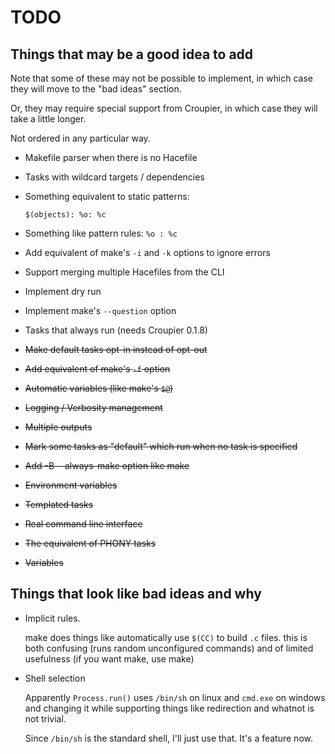 # TODO

## Things that may be a good idea to add

Note that some of these may not be possible to implement,
in which case they will move to the "bad ideas" section.

Or, they may require special support from Croupier, in which
case they will take a little longer.

Not ordered in any particular way.

* Makefile parser when there is no Hacefile
* Tasks with wildcard targets / dependencies
* Something equivalent to static patterns:

  `$(objects): %o: %c`

* Something like pattern rules: `%o : %c`
* Add equivalent of make's `-i` and `-k` options to
  ignore errors
* Support merging multiple Hacefiles from the CLI
* Implement dry run
* Implement make's `--question` option
* Tasks that always run (needs Croupier 0.1.8)

* ~~Make default tasks opt-in instead of opt-out~~
* ~~Add equivalent of make's `-f` option~~
* ~~Automatic variables (like make's `$@`)~~
* ~~Logging / Verbosity management~~
* ~~Multiple outputs~~
* ~~Mark some tasks as "default" which run when no task is specified~~
* ~~Add -B --always-make option like make~~
* ~~Environment variables~~
* ~~Templated tasks~~
* ~~Real command line interface~~
* ~~The equivalent of PHONY tasks~~
* ~~Variables~~

## Things that look like bad ideas and why

* Implicit rules.

  make does things like automatically use `$(CC)` to build `.c` files.
  this is both confusing (runs random unconfigured commands)
  and of limited usefulness (if you want make, use make)

* Shell selection

  Apparently `Process.run()` uses `/bin/sh` on linux and `cmd.exe` on
  windows and changing it while supporting things like redirection and
  whatnot is not trivial.

  Since `/bin/sh` is the standard shell, I'll just use that. It's a feature
  now.
